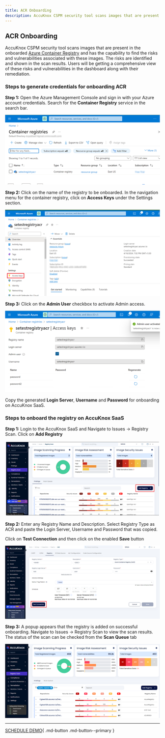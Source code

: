 ```yaml
---
title: ACR Onboarding
description: AccuKnox CSPM security tool scans images that are present in the onboarded Azure Container Registry and has the capability to find the risks and vulnerabilities associated with these images.
---
```


## ACR Onboarding

AccuKnox CSPM security tool scans images that are present in the onboarded [Azure Container Registry](https://learn.microsoft.com/en-us/azure/container-registry/) and has the capability to find the risks and vulnerabilities associated with these images. The risks are identified and shown in the scan results.
Users will be getting a comprehensive view of these risks and vulnerabilities in the dashboard along with their remediation.

### **Steps to generate credentials for onboarding ACR**

**Step 1:** Open the Azure Management Console and sign in with your Azure account credentials. Search for the **Container Registry** service in the search bar.

![](images/acr/con-reg-svc.png)

**Step 2:** Click on the name of the registry to be onboarded. In the navigation menu for the container registry, click on **Access Keys** under the Settings section.

![](images/acr/reg-menu.png)

**Step 3:** Click on the **Admin User** checkbox to activate Admin access.

![](images/acr/adm-user.png)

Copy the generated **Login Server**, **Username** and **Password** for onboarding on AccuKnox SaaS.

### **Steps to onboard the registry on AccuKnox SaaS**

**Step 1:** Login to the AccuKnox SaaS and Navigate to Issues → Registry Scan. Click on **Add Registry**

![](images/acr/add-acr.png)

**Step 2:** Enter any Registry Name and Description. Select Registry Type as ACR and paste the Login Server, Username and Password that was copied.

Click on **Test Connection** and then click on the enabled **Save** button

![](images/acr/save-acr.png)

**Step 3:** A popup appears that the registry is added on successful onboarding. Navigate to Issues → Registry Scan to view the scan results. The status of the scan can be checked from the **Scan Queue** tab

![](images/acr/results-acr.png)

- - -
[SCHEDULE DEMO](https://www.accuknox.com/contact-us){ .md-button .md-button--primary }